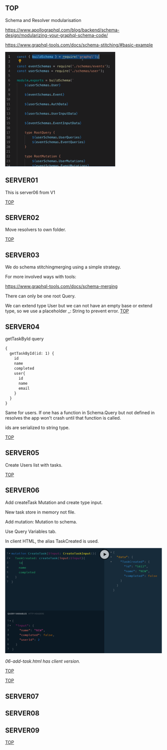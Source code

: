 ## TOP

Schema and Resolver modularisation

https://www.apollographql.com/blog/backend/schema-design/modularizing-your-graphql-schema-code/

https://www.graphql-tools.com/docs/schema-stitching/#basic-example

![gql](_images/merge-schema.png)

## SERVER01

This is server06 from V1

[TOP](#TOP)

## SERVER02

Move resolvers to own folder.

[TOP](#TOP)

## SERVER03

We do schema stitchingmerging using a simple strategy.

For more involved ways with tools:

https://www.graphql-tools.com/docs/schema-merging

There can only be one root Query.

We can extend type User but we can not have an empty base or extend type, so we use a placeholder \_: String to prevent error.
[TOP](#TOP)

## SERVER04

getTaskById query

```
{
  getTaskById(id: 1) {
    id
    name
    completed
    user{
      id
      name
      email
    }
  }
}

```

Same for users. If one has a function in Schema.Query but not defined in resolves the app won't crash until that function is called.

ids are serialized to string type.

[TOP](#TOP)

## SERVER05

Create Users list with tasks.

[TOP](#TOP)

## SERVER06

Add createTask Mutation and create type input.

New task store in memory not file.

Add mutation: Mutation to schema.

Use Query Variables tab.

In client HTML, the alias TaskCreated is used.

![gql](_images/variables-tab.png)

_06-add-task.html has client version._

[TOP](#TOP)

[TOP](#TOP)

## SERVER07

## SERVER08

## SERVER09

[TOP](#TOP)
